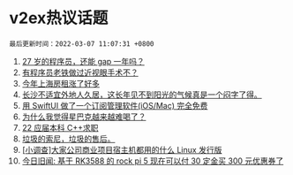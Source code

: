 # v2ex热议话题

`最后更新时间：2022-03-07 11:07:31 +0800`

1. [27 岁的程序员，还能 gap 一年吗？](https://www.v2ex.com/t/838481)
1. [有程序员老铁做过近视眼手术不？](https://www.v2ex.com/t/838339)
1. [今年上海房租涨了好多](https://www.v2ex.com/t/838403)
1. [长沙不适宜外地人久居，这长年见不到阳光的气候真是一个闷字了得。](https://www.v2ex.com/t/838323)
1. [用 SwiftUI 做了一个订阅管理软件(iOS/Mac) 完全免费](https://www.v2ex.com/t/838470)
1. [为什么我觉得星巴克越来越难喝了？](https://www.v2ex.com/t/838367)
1. [22 应届本科 C++求职](https://www.v2ex.com/t/838409)
1. [垃圾的索尼，垃圾的售后。](https://www.v2ex.com/t/838328)
1. [[小调查]大家公司商业项目宿主机都用的什么 Linux 发行版](https://www.v2ex.com/t/838434)
1. [今日旧闻: 基于 RK3588 的 rock pi 5 现在可以付 30 定金买 300 元优惠券了](https://www.v2ex.com/t/838329)

